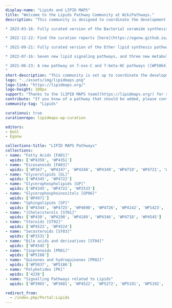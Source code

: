 ```yaml
---
display-name: "Lipids and LIPID MAPS"
title: "Welcome to the Lipids Pathway Community at WikiPathways."
description: "This community is designed to coordinate the development of lipid pathways and gather the community interested in interactive lipid pathways. Lipids serve several important biological purposes, such as providing membrane structure, and signalling.

* 2023-03-16: Fully curated version of the Bacterial ceramide synthesis pathway [WP5271](../pathways/WP5271) has been released!

* 2022-12-22: Find the curation reports [here](https://egonw.github.io/lipidmaps-wp-curation/), and help update our lipid pathways!

* 2022-09-21: Fully curated version of the Ether lipid synthesis pathway [WP5275](../pathways/WP5275) has been released! (data supplied by Robert Murphy)

* 2022-07-16: Seven new lipid signaling pathways, and three new metabolic lipid pathways have been added to this portal!

* 2021-06-23: A new pathway on 7-oxo-C and 7-beta-HC pathways ([WP5064](../pathways/WP5064)) with data from Fig.4 and 5 from [Griffiths et al (2020)](https://dx.doi.org/10.1016%2Fj.prostaglandins.2019.106381) has been created.
"
short-description: "This community is set up to coordinate the development of lipid pathways and gather the community interested in interactive lipid pathways. Lipids serve several important biological purposes, such as providing membrane structure, and signalling."
logo: "../assets/img/lipidmaps.png"
logo-link: "https://lipidmaps.org/"
logo-height: 100px
support: "Thanks to the [LIPID MAPS team](https://lipidmaps.org/) for sharing their pathway knowledge through WikiPathways!"
contribute: "If you know of a pathway that should be added, please contact the administrator (denise.slenter[AT]maastrichtuniversity.nl)."
community-tag: "Lipids"

curationui: true
curationrepo: lipidmaps-wp-curation

editors: 
- DeSl
- Egonw

collections-title: "LIPID MAPS Pathways"
collections:
- name: "Fatty Acids [FA01]"
  wpids: ['WP4350', 'WP4351']
- name: "Eicosanoids [FA03]"
  wpids: ['WP167', 'WP4347', 'WP4348', 'WP4349', 'WP4719', 'WP4721', 'WP4720']
- name: "Glycerolipids [GL]"
  wpids: ['WP4345', 'WP4722']
- name: "Glycerophospholipids [GP]"
  wpids: ['WP4345', 'WP4722', 'WP2533']
- name: "Glycerophosphoinositols [GP06]"
  wpids: ['WP4971']
- name: "Sphingolipids [SP]"
  wpids: ['WP4344', 'WP4725', 'WP4690', 'WP4726', 'WP4142', 'WP1423', 'WP4153', 'WP3933', 'WP5179']
- name: "(Chole)sterols [ST01]"
  wpids: ['WP430', 'WP4190', 'WP4189', 'WP4346', 'WP4718', 'WP4545']
- name: "Steroids [ST02]"
  wpids: ['WP4523', 'WP4524']
- name: "Secosteroids [ST03]"
  wpids: ['WP1531']
- name: "Bile acids and derivatives [ST04]"
  wpids: ['WP4545']
- name: "Isoprenoids [PR01]"
  wpids: ['WP5188']
- name: "Quinones and hydroquinones [PR02]"
  wpids: ['WP5037', 'WP5186']
- name: "Polyketides [PK]"
  wpids: ['4238']
- name: "Signalling Pathways related to Lipids"
  wpids: ['WP3965', 'WP3601', 'WP4522', 'WP5272', 'WP5191', 'WP5192', 'WP5182', 'WP5181', 'WP5199']

redirect_from:
  - /index.php/Portal:Lipids
---
```

